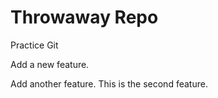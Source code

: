# Throwaway Repo

 Practice Git

 Add a new feature.

Add another feature. This is the second feature.